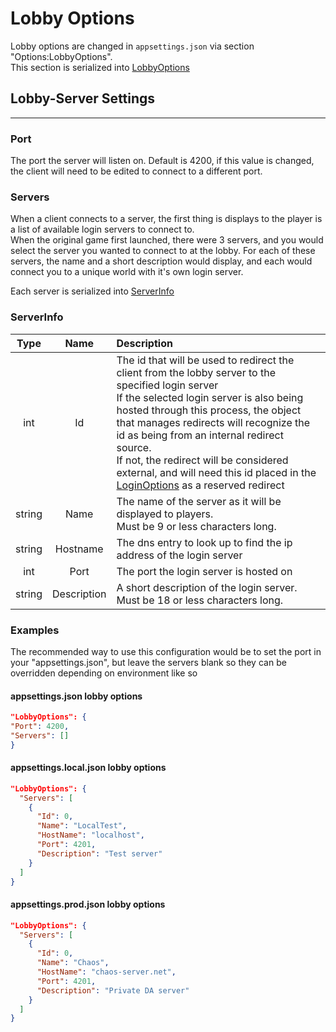 # Lobby Options

Lobby options are changed in `appsettings.json` via section "Options:LobbyOptions".  
This section is serialized into [LobbyOptions](<xref:Chaos.Services.Servers.Options.LobbyOptions>)

## Lobby-Server Settings

---

### Port

The port the server will listen on. Default is 4200, if this value is changed, the client will need to be edited to connect to a different
port.

### Servers

When a client connects to a server, the first thing is displays to the player is a list of available login servers to connect to.  
When the original game first launched, there were 3 servers, and you would select the server you wanted to connect to at the lobby. For each
of these servers, the name and a short description would display, and each would connect you to a unique world with it's own login
server.

Each server is serialized into [ServerInfo](<xref:Chaos.Networking.Options.ServerInfo>)

### ServerInfo

|  Type  |    Name     | Description                                                                                                                                                                                                                                                                                                                                                                                                                                                        |
|:------:|:-----------:|:-------------------------------------------------------------------------------------------------------------------------------------------------------------------------------------------------------------------------------------------------------------------------------------------------------------------------------------------------------------------------------------------------------------------------------------------------------------------|
|  int   |     Id      | The id that will be used to redirect the client from the lobby server to the specified login server <br /> If the selected login server is also being hosted through this process, the object that manages redirects will recognize the id as being from an internal redirect source. <br/> If not, the redirect will be considered external, and will need this id placed in the [LoginOptions](<xref:Chaos.Servers.Options.LoginOptions>) as a reserved redirect |
| string |    Name     | The name of the server as it will be displayed to players.<br/> Must be 9 or less characters long.                                                                                                                                                                                                                                                                                                                                                                 |
| string |  Hostname   | The dns entry to look up to find the ip address of the login server                                                                                                                                                                                                                                                                                                                                                                                                |
|  int   |    Port     | The port the login server is hosted on                                                                                                                                                                                                                                                                                                                                                                                                                             |
| string | Description | A short description of the login server.<br/>Must be 18 or less characters long.                                                                                                                                                                                                                                                                                                                                                                                   |

### Examples

The recommended way to use this configuration would be to set the port in your "appsettings.json", but leave the servers blank so they can
be overridden depending on environment like so

#### appsettings.json lobby options

```json
"LobbyOptions": {
"Port": 4200,
"Servers": []
}
```

#### appsettings.local.json lobby options

```json
"LobbyOptions": {
  "Servers": [
    {
      "Id": 0,
      "Name": "LocalTest",
      "HostName": "localhost",
      "Port": 4201,
      "Description": "Test server"
    }
  ]
}
```

#### appsettings.prod.json lobby options

```json
"LobbyOptions": {
  "Servers": [
    {
      "Id": 0,
      "Name": "Chaos",
      "HostName": "chaos-server.net",
      "Port": 4201,
      "Description": "Private DA server"
    }
  ]
}
```